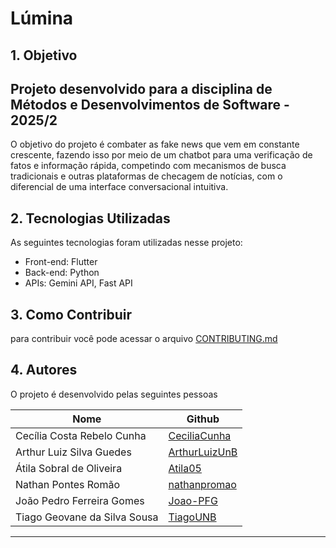 # Lúmina
## 1. Objetivo
Projeto desenvolvido para a disciplina de **Métodos e Desenvolvimentos de Software - 2025/2**
---
O objetivo do projeto é combater as fake news que vem em constante crescente, fazendo isso por meio de um chatbot para uma verificação de fatos e informação rápida, competindo com mecanismos de busca tradicionais e outras plataformas de checagem de notícias, com o diferencial de uma interface conversacional intuitiva.

## 2. Tecnologias Utilizadas
As seguintes tecnologias foram utilizadas nesse projeto:
- Front-end: Flutter
- Back-end: Python
- APIs: Gemini API, Fast API

## 3. Como Contribuir
para contribuir você pode acessar o arquivo [CONTRIBUTING.md](CONTRIBUTING.md)

## 4. Autores
O projeto é desenvolvido pelas seguintes pessoas

|Nome|Github|
|-----|------|
| Cecília Costa Rebelo Cunha | [CeciliaCunha](https://github.com/CeciliaCunha) |
|Arthur Luiz Silva Guedes| [ArthurLuizUnB](https://github.com/ArthurLuizUnB)|
|Átila Sobral de Oliveira| [Atila05](https://github.com/Atila05)|
|Nathan Pontes Romão| [nathanpromao](https://github.com/nathanpromao)|
|João Pedro Ferreira Gomes |[Joao-PFG](https://github.com/Joao-PFG)|
|Tiago Geovane da Silva Sousa|[TiagoUNB](https://github.com/TiagoUNB)|
------------
